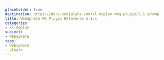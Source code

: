 ```yaml
---
placeholder: true
destination: https://docs.xebialabs.com/xl-deploy-wmq-plugin/5.1.x/wmqPluginManual.html
title: WebSphere MQ Plugin Reference 5.1.x
categories:
- xl-deploy
subject:
- WebSphere
tags:
- websphere
- plugin
---
```

